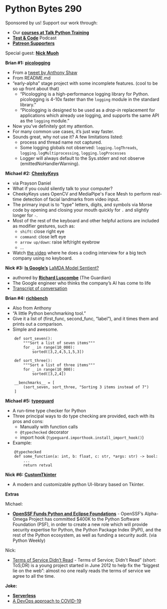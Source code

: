 # Python Bytes 290

Sponsored by us! Support our work through:

- Our [**courses at Talk Python Training**](https://training.talkpython.fm/)
- [**Test & Code**](https://testandcode.com/) Podcast
- [**Patreon Supporters**](https://www.patreon.com/pythonbytes)

Special guest: [**Nick Muoh**](https://twitter.com/Spirix3)

**Brian #1:** [**picologging**](https://github.com/microsoft/picologging)

- From a [tweet by Anthony Shaw](https://twitter.com/anthonypjshaw/status/1539735691890163714?s=20&t=AofRg_xUHlAmMMhG4uMHlA)
- From README.md
- “early-alpha” stage project with some incomplete features. (cool to be so up front about that)
    - “Picologging is a high-performance logging library for Python. picologging is 4-10x faster than the `logging` module in the standard library.”
    - “Picologging is designed to be used as a *drop-in* replacement for applications which already use logging, and supports the same API as the `logging` module.”
- Now you’ve definitely got my attention.
- For many common use cases, it’s just way faster. 
- Sounds great, why not use it? A few limitations listed:
    - process and thread name not captured. 
    - Some logging globals not observed: `logging.logThreads`, `logging.logMultiprocessing`,  `logging.logProcesses`
    - Logger will always default to the Sys.stderr and not observe (emittedNoHandlerWarning).

**Michael #2:** [**CheekyKeys**](https://github.com/everythingishacked/CheekyKeys)

- via Prayson Daniel
- What if you could silently talk to your computer?
- CheekyKeys uses OpenCV and MediaPipe's Face Mesh to perform real-time detection of facial landmarks from video input.
- The primary input is to "type" letters, digits, and symbols via Morse code by opening and closing your mouth quickly for `.` and slightly longer for `-`.
- Most of the rest of the keyboard and other helpful actions are included as modifier gestures, such as:
    - `shift`: close right eye
    - `command`: close left eye
    - `arrow up/down`: raise left/right eyebrow
    - …
- Watch [the video](https://www.youtube.com/watch?v=rZ0DBi1avMM) where he does a coding interview for a big tech company using no keyboard.

**Nick** **#3:**  [**Is Google’s**](https://www.theguardian.com/technology/2022/jun/12/google-engineer-ai-bot-sentient-blake-lemoine) [LaMDA Model Sentient?](https://www.theguardian.com/technology/2022/jun/12/google-engineer-ai-bot-sentient-blake-lemoine)

- authored by [**Richard Luscombe**](https://www.theguardian.com/profile/richardluscombe) (The Guardian)
- The Google engineer who thinks the company’s AI has come to life
- [Transcript of conversation](https://cajundiscordian.medium.com/is-lamda-sentient-an-interview-ea64d916d917)

**Brian #4:** [**richbench**](https://github.com/tonybaloney/rich-bench)

- Also from Anthony
- “A little Python benchmarking tool.”
- Give it a list of (first_func, second_func, “label”), and it times them and prints out a comparison.
- Simple and awesome. 

```
    def sort_seven():
        """Sort a list of seven items"""
        for _ in range(10_000):
            sorted([3,2,4,5,1,5,3])
    
    def sort_three():
        """Sort a list of three items"""
        for _ in range(10_000):
            sorted([3,2,4])
    
    __benchmarks__ = [
        (sort_seven, sort_three, "Sorting 3 items instead of 7")
    ]
```

**Michael #5:** [**typeguard**](https://github.com/agronholm/typeguard)

- A run-time type checker for Python
- Three principal ways to do type checking are provided, each with its pros and cons:
    - Manually with function calls
    - `@typechecked` decorator
    - import hook (`typeguard.importhook.install_import_hook()`)
- Example:

```
    @typechecked
    def some_function(a: int, b: float, c: str, *args: str) -> bool:
        ...
        return retval
```

**Nick** **#6:** [**CustomTkinter**](https://github.com/TomSchimansky/CustomTkinter)

- A modern and customizable python UI-library based on Tkinter. 

**Extras** 


Michael:

- [**OpenSSF Funds Python and Eclipse Foundations**](https://openssf.org/blog/2022/06/20/openssf-funds-python-and-eclipse-foundations-and-acquires-sos-dev-through-alpha-omega-project/) - OpenSSF’s Alpha-Omega Project has committed $400K to the Python Software Foundation (PSF), in order to create a new role which will provide security expertise for Python, the Python Package Index (PyPI), and the rest of the Python ecosystem, as well as funding a security audit. (via Python Weekly)

Nick: 

- [Terms of Service Didn’t Read](https://tosdr.org/) -  Terms of Service; Didn't Read” (short: ToS;DR) is a young project started in June 2012 to help fix the “biggest lie on the web”: almost no one really reads the terms of service we agree to all the time.

**Joke:** 

- [**Serverless**](https://twitter.com/pr0grammerhum0r/status/1536362784144908288?s=21&t=XQLdkT0BwFv4s15eHbBmPQ)
- [A DevOps approach to COVID-19](https://twitter.com/the_unix_guru/status/1541084815927164933)
